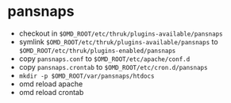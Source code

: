 # pansnaps

* checkout in `$OMD_ROOT/etc/thruk/plugins-available/pansnaps`
* symlink `$OMD_ROOT/etc/thruk/plugins-available/pansnaps` to `$OMD_ROOT/etc/thruk/plugins-enabled/pansnaps`
* copy `pansnaps.conf` to `$OMD_ROOT/etc/apache/conf.d`
* copy `pansnaps.crontab` to `$OMD_ROOT/etc/cron.d/pansnaps`
* `mkdir -p $OMD_ROOT/var/pansnaps/htdocs`
* omd reload apache
* omd reload crontab
